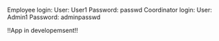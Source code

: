 Employee login: 
                User: User1
                Password: passwd
Coordinator login:
                User: Admin1
                Password: adminpasswd


!!App in developemsent!!
